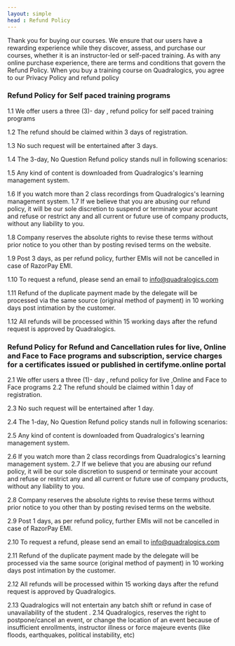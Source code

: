 ```yaml
---
layout: simple
head : Refund Policy
---
```


Thank you for buying our courses. We ensure that our users have a rewarding experience while they discover, assess, and purchase our courses, whether it is an instructor-led or self-paced training.
As with any online purchase experience, there are terms and conditions that govern the Refund Policy. When you buy a training course on Quadralogics, you agree to our Privacy Policy and refund policy

### Refund Policy for Self paced training programs 

1.1   We offer users a three (3)- day , refund policy for self paced training programs 

1.2   The refund should be claimed within 3 days of registration.

1.3   No such request will be entertained after 3 days.

1.4   The 3-day, No Question Refund policy stands null in following scenarios:

1.5   Any kind of content is downloaded from Quadralogics's learning management system.

1.6   If you watch more than 2 class recordings from Quadralogics's learning management system.
1.7   If we believe that you are abusing our refund policy, it will be our sole discretion to suspend or terminate your account and refuse or restrict any and all current or future use of company products, without any liability to you.

1.8   Company reserves the absolute rights to revise these terms without prior notice to you other than by posting revised terms on the website.

1.9   Post 3 days, as per refund policy, further EMIs will not be cancelled in case of RazorPay EMI.

1.10   To request a refund, please  send an email to info@quadralogics.com

1.11 Refund of the duplicate payment made by the delegate will be processed via the same source (original method of payment) in 10 working days post intimation by the customer.
	
1.12 All refunds will be processed within 15 working days after the refund request is approved by Quadralogics.

### Refund Policy for Refund and Cancellation rules for live, Online and Face to Face programs and subscription, service charges for a certificates issued or published in certifyme.online portal 
 
2.1   We offer users a three (1)- day , refund policy for live ,Online and Face to Face programs 
2.2   The refund should be claimed within 1 day of registration.

2.3   No such request will be entertained after 1 day.

2.4   The 1-day, No Question Refund policy stands null in following scenarios:

2.5   Any kind of content is downloaded from Quadralogics's learning management system.

2.6   If you watch more than 2 class recordings from Quadralogics's learning management system.
2.7   If we believe that you are abusing our refund policy, it will be our sole discretion to suspend or terminate your account and refuse or restrict any and all current or future use of company products, without any liability to you.

2.8   Company reserves the absolute rights to revise these terms without prior notice to you other than by posting revised terms on the website.

2.9   Post 1 days, as per refund policy, further EMIs will not be cancelled in case of RazorPay EMI.

2.10   To request a refund, please  send an email to info@quadralogics.com

2.11 Refund of the duplicate payment made by the delegate will be processed via the same source (original method of payment) in 10 working days post intimation by the customer.
	
2.12 All refunds will be processed within 15 working days after the refund request is approved by Quadralogics.
 
2.13  Quadralogics will not entertain any batch shift or refund in case of unavailability of the student . 
2.14 Quadralogics, reserves the right to postpone/cancel an event, or change the location of an event because of insufficient enrollments, instructor illness or force majeure events (like floods, earthquakes, political instability, etc)